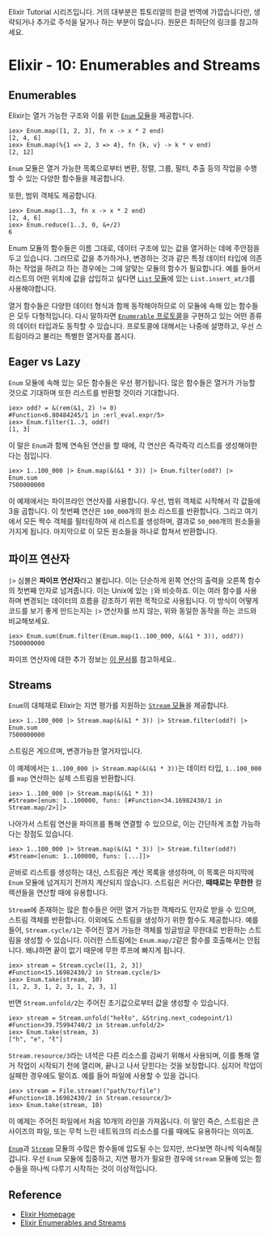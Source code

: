Elixir Tutorial 시리즈입니다. 거의 대부분은 튜토리얼의 한글 번역에 가깝습니다만, 생략되거나 추가로 주석을 달거나 하는 부분이 많습니다. 원문은 최하단의 링크를 참고하세요.

# Elixir - 10: Enumerables and Streams

## Enumerables

Elixir는 열거 가능한 구조와 이를 위한 [`Enum` 모듈](http://elixir-lang.org/docs/stable/elixir/Enum.html)을 제공합니다.

```iex
iex> Enum.map([1, 2, 3], fn x -> x * 2 end)
[2, 4, 6]
iex> Enum.map(%{1 => 2, 3 => 4}, fn {k, v} -> k * v end)
[2, 12]
```

`Enum` 모듈은 열거 가능한 목록으로부터 변환, 정렬, 그룹, 필터, 추출 등의 작업을 수행할 수 있는 다양한 함수들을 제공합니다.

또한, 범위 객체도 제공합니다.

```iex
iex> Enum.map(1..3, fn x -> x * 2 end)
[2, 4, 6]
iex> Enum.reduce(1..3, 0, &+/2)
6
```

Enum 모듈의 함수들은 이름 그대로, 데이터 구조에 있는 값을 열거하는 데에 주안점을 두고 있습니다. 그러므로 값을 추가하거나, 변경하는 것과 같은 특정 데이터 타입에 의존하는 작업을 하려고 하는 경우에는 그에 알맞는 모듈의 함수가 필요합니다. 예를 들어서 리스트의 어떤 위치에 값을 삽입하고 싶다면 [`List` 모듈](http://elixir-lang.org/docs/stable/elixir/List.html)에 있는 `List.insert_at/3`를 사용해야합니다.

열거 함수들은 다양한 데이터 형식과 함께 동작해야하므로 이 모듈에 속해 있는 함수들은 모두 다형적입니다. 다시 말하자면 [`Enumerable` 프로토콜](http://elixir-lang.org/docs/stable/elixir/Enumerable.html)을 구현하고 있는 어떤 종류의 데이터 타입과도 동작할 수 있습니다. 프로토콜에 대해서는 나중에 설명하고, 우선 스트림이라고 불리는 특별한 열거자를 봅시다.

## Eager vs Lazy

`Enum` 모듈에 속해 있는 모든 함수들은 우선 평가됩니다. 많은 함수들은 열거가 가능할 것으로 기대하며 또한 리스트를 반환할 것이라 기대합니다.

```iex
iex> odd? = &(rem(&1, 2) != 0)
#Function<6.80484245/1 in :erl_eval.expr/5>
iex> Enum.filter(1..3, odd?)
[1, 3]
```

이 말은 `Enum`과 함께 연속된 연산을 할 때에, 각 연산은 즉각즉각 리스트를 생성해야한다는 점입니다.

```iex
iex> 1..100_000 |> Enum.map(&(&1 * 3)) |> Enum.filter(odd?) |> Enum.sum
7500000000
```

이 예제에서는 파이프라인 연산자를 사용합니다. 우선, 범위 객체로 시작해서 각 값들에 3을 곱합니다. 이 첫번째 연산은 `100_000`개의 원소 리스트를 반환합니다. 그리고 여기에서 모든 짝수 객체를 필터링하여 새 리스트를 생성하며, 결과로 `50_000`개의 원소들을 가지게 됩니다. 마지막으로 이 모든 원소들을 하나로 합쳐서 반환합니다.

## 파이프 연산자

`|>` 심볼은 **파이프 연산자**라고 불립니다. 이는 단순하게 왼쪽 연산의 출력을 오른쪽 함수의 첫번째 인자로 넘겨줍니다. 이는 Unix에 있는 `|`와 비슷하죠. 이는 여러 함수를 사용하며 변경되는 데이터의 흐름을 강조하기 위한 목적으로 사용됩니다. 이 방식이 어떻게 코드를 보기 좋게 만드는지는 `|>` 연산자를 쓰지 않는, 위와 동일한 동작을 하는 코드와 비교해보세요.

```iex
iex> Enum.sum(Enum.filter(Enum.map(1..100_000, &(&1 * 3)), odd?))
7500000000
```

파이프 연산자에 대한 추가 정보는 [이 문서](http://elixir-lang.org/docs/stable/elixir/Kernel.html#|>/2)를 참고하세요..

## Streams

`Enum`의 대체재로 Elixir는 지연 평가를 지원하는 [`Stream` 모듈](http://elixir-lang.org/docs/stable/elixir/Stream.html)을 제공합니다.

```iex
iex> 1..100_000 |> Stream.map(&(&1 * 3)) |> Stream.filter(odd?) |> Enum.sum
7500000000
```

스트림은 게으르며, 변경가능한 열거자입니다.

이 예제에서는 `1..100_000 |> Stream.map(&(&1 * 3))`는 데이터 타입, `1..100_000`를 `map` 연산하는 실제 스트림을 반환합니다.

```iex
iex> 1..100_000 |> Stream.map(&(&1 * 3))
#Stream<[enum: 1..100000, funs: [#Function<34.16982430/1 in Stream.map/2>]]>
```

나아가서 스트림 연산을 파이프를 통해 연결할 수 있으므로, 이는 간단하게 조합 가능하다는 장점도 있습니다.

```iex
iex> 1..100_000 |> Stream.map(&(&1 * 3)) |> Stream.filter(odd?)
#Stream<[enum: 1..100000, funs: [...]]>
```

곧바로 리스트를 생성하는 대신, 스트림은 계산 목록을 생성하며, 이 목록은 마지막에 `Enum` 모듈에 넘겨지기 전까지 계산되지 않습니다. 스트림은 커다란, **때때로는 무한한** 컬렉션들을 연산할 때에 유용합니다.

`Stream`에 존재하는 많은 함수들은 어떤 열거 가능한 객체라도 인자로 받을 수 있으며, 스트림 객체를 반환합니다. 이외에도 스트림을 생성하기 위한 함수도 제공합니다. 예를 들어, `Stream.cycle/1`는 주어진 열거 가능한 객체를 빙글빙글 무한대로 반환하는 스트림을 생성할 수 있습니다. 이러한 스트림에는 `Enum.map/2`같은 함수를 호출해서는 안됩니다. 왜냐하면 끝이 없기 때문에 무한 루프에 빠지게 됩니다.

```iex
iex> stream = Stream.cycle([1, 2, 3])
#Function<15.16982430/2 in Stream.cycle/1>
iex> Enum.take(stream, 10)
[1, 2, 3, 1, 2, 3, 1, 2, 3, 1]
```

반면 `Stream.unfold/2`는 주어진 초기값으로부터 값을 생성할 수 있습니다.

```iex
iex> stream = Stream.unfold("hełło", &String.next_codepoint/1)
#Function<39.75994740/2 in Stream.unfold/2>
iex> Enum.take(stream, 3)
["h", "e", "ł"]
```

`Stream.resource/3`라는 녀석은 다른 리소스를 감싸기 위해서 사용되며, 이를 통해 열거 작업이 시작되기 전에 열리며, 끝나고 나서 닫힌다는 것을 보장합니다. 심지어 작업이 실패한 경우에도 말이죠. 예를 들어 파일에 사용할 수 있을 겁니다.

```iex
iex> stream = File.stream!("path/to/file")
#Function<18.16982430/2 in Stream.resource/3>
iex> Enum.take(stream, 10)
```

이 예제는 주어진 파일에서 처음 10개의 라인을 가져옵니다. 이 말인 즉슨, 스트림은 큰 사이즈의 파일, 또는 무척 느린 네트워크의 리소스를 다룰 때에도 유용하다는 의미죠.

[`Enum`](http://elixir-lang.org/docs/stable/elixir/Enum.html)과 [`Stream`](http://elixir-lang.org/docs/stable/elixir/Stream.html) 모듈의 수많은 함수들에 압도될 수는 있지만, 쓰다보면 하나씩 익숙해질겁니다. 우선 `Enum` 모듈에 집중하고, 지연 평가가 필요한 경우에 `Stream` 모듈에 있는 함수들을 하나씩 다루기 시작하는 것이 이상적입니다.

## Reference
 * [Elixir Homepage](http://elixir-lang.org)
 * [Elixir Enumerables and Streams](http://elixir-lang.org/getting-started/enumerables-and-streams.html)
